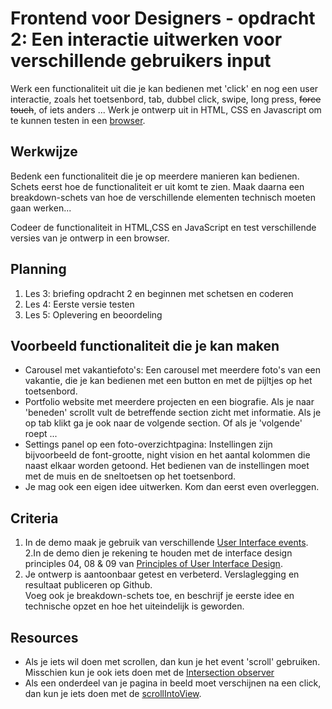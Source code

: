# Frontend voor Designers - opdracht 2: Een interactie uitwerken voor verschillende gebruikers input

Werk een functionaliteit uit die je kan bedienen met 'click' en nog een user interactie, zoals het toetsenbord, tab, dubbel click, swipe, long press, <del>force touch</del>, of iets anders ... Werk je ontwerp uit in HTML, CSS en Javascript om te kunnen testen in een [browser](https://en.m.wikipedia.org/wiki/List_of_web_browsers).


## Werkwijze
Bedenk een functionaliteit die je op meerdere manieren kan bedienen. Schets eerst hoe de functionaliteit er uit komt te zien. Maak daarna een breakdown-schets van hoe de verschillende elementen technisch moeten gaan werken...

Codeer de functionaliteit in HTML,CSS en JavaScript en test verschillende versies van je ontwerp in een browser.

## Planning
1. Les 3: briefing opdracht 2 en beginnen met schetsen en coderen
2. Les 4: Eerste versie testen
2. Les 5: Oplevering en beoordeling


## Voorbeeld functionaliteit die je kan maken
- Carousel met vakantiefoto's: Een carousel met meerdere foto's van een vakantie, die je kan bedienen met een button en met de pijltjes op het toetsenbord.
- Portfolio website met meerdere projecten en een biografie. Als je naar 'beneden' scrollt vult de betreffende section zicht met informatie. Als je op tab klikt ga je ook naar de volgende section. Of als je 'volgende' roept ...
- Settings panel op een foto-overzichtpagina: Instellingen zijn bijvoorbeeld de font-grootte, night vision en het aantal kolommen die naast elkaar worden getoond. Het bedienen van de instellingen moet met de muis en de sneltoetsen op het toetsenbord.
- Je mag ook een eigen idee uitwerken. Kom dan eerst even overleggen.


## Criteria

1. In de demo maak je gebruik van verschillende [User Interface events](https://developer.mozilla.org/en-US/docs/Web/API/UIEvent).
2.In de demo dien je rekening te houden met de interface design principles 04, 08 & 09 van [Principles of User Interface Design](http://bokardo.com/principles-of-user-interface-design/).
3. Je ontwerp is aantoonbaar getest en verbeterd. Verslaglegging en resultaat publiceren op Github. <br>Voeg ook je breakdown-schets toe, en beschrijf je eerste idee en technische opzet en hoe het uiteindelijk is geworden.


## Resources

- Als je iets wil doen met scrollen, dan kun je het event 'scroll' gebruiken. Misschien kun je ook iets doen met de [Intersection observer](https://pawelgrzybek.com/the-intersection-observer-api-explained/)
- Als een onderdeel van je pagina in beeld moet verschijnen na een click, dan kun je iets doen met de [scrollIntoView](https://developer.mozilla.org/en-US/docs/Web/API/Element/scrollIntoView).
